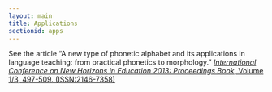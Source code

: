 ```yaml
---
layout: main
title: Applications
sectionid: apps
---
```


See the article “A new type of phonetic alphabet and its applications in language teaching: from practical 
phonetics to morphology.” [*International Conference on New Horizons in Education 2013: Proceedings Book*, 
Volume 1/3, 497-509. (ISSN:2146-7358)][1]

[1]: http://www.int-e.net/publication_folder/inte/inte2013-1.pdf "International Conference on New Horizons in Education 2013: Proceedings Book, Volume 1/3"
